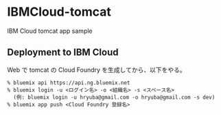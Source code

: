 # IBMCloud-tomcat

IBM Cloud tomcat app sample

## Deployment to IBM Cloud

Web で tomcat の Cloud Foundry を生成してから、以下をやる。

    % bluemix api https://api.ng.bluemix.net
    % bluemix login -u <ログイン名> -o <組織名> -s <スペース名>
      (例: bluemix login -u hryuba@gmail.com -o hryuba@gmail.com -s dev)
    % bluemix app push <Cloud Foundry 登録名>
